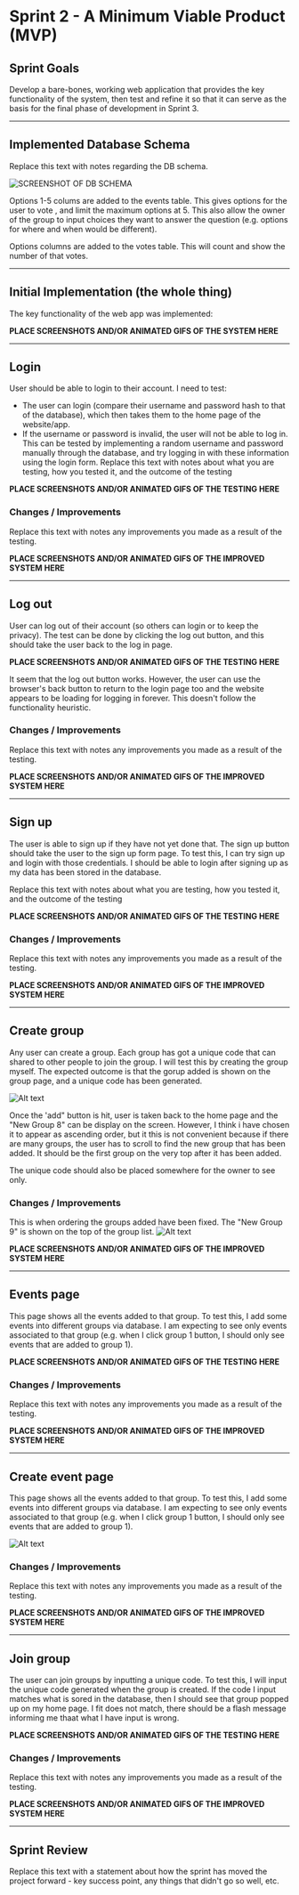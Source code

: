 # Sprint 2 - A Minimum Viable Product (MVP)


## Sprint Goals

Develop a bare-bones, working web application that provides the key functionality of the system, then test and refine it so that it can serve as the basis for the final phase of development in Sprint 3.


---

## Implemented Database Schema

Replace this text with notes regarding the DB schema.

![SCREENSHOT OF DB SCHEMA](screenshots/example.png)

Options 1-5 colums are added to the events table. This gives options for the user to vote , and limit the maximum options at 5. This also allow the owner of the group to input choices they want to answer the question (e.g. options for where and when would be different).

Options columns are added to the votes table. This will count and show the number of that votes.

---

## Initial Implementation (the whole thing)

The key functionality of the web app was implemented:

**PLACE SCREENSHOTS AND/OR ANIMATED GIFS OF THE SYSTEM HERE**


---

## Login

User should be able to login to their account. I need to test:
- The user can login (compare their username and password hash to that of the database), which then takes them to the home page of the website/app.
- If the username or password is invalid, the user will not be able to log in.
This can be tested by implementing a random username and password manually through the database, and try logging in with these information using the login form.
Replace this text with notes about what you are testing, how you tested it, and the outcome of the testing

**PLACE SCREENSHOTS AND/OR ANIMATED GIFS OF THE TESTING HERE**

### Changes / Improvements

Replace this text with notes any improvements you made as a result of the testing.

**PLACE SCREENSHOTS AND/OR ANIMATED GIFS OF THE IMPROVED SYSTEM HERE**


---

## Log out

User can log out of their account (so others can login or to keep the privacy). The test can be done by clicking the log out button, and this should take the user back to the log in page.

**PLACE SCREENSHOTS AND/OR ANIMATED GIFS OF THE TESTING HERE**

It seem that the log out button works. However, the user can use the browser's back button to return to the login page too and the website appears to be loading for logging in forever. This doesn't follow the functionality heuristic.

### Changes / Improvements

Replace this text with notes any improvements you made as a result of the testing.

**PLACE SCREENSHOTS AND/OR ANIMATED GIFS OF THE IMPROVED SYSTEM HERE**


---

## Sign up

The user is able to sign up if they have not yet done that. The sign up button should take the user to the sign up form page. To test this, I can try sign up and login with those credentials. I should be able to login after signing up as my data has been stored in the database.

Replace this text with notes about what you are testing, how you tested it, and the outcome of the testing

**PLACE SCREENSHOTS AND/OR ANIMATED GIFS OF THE TESTING HERE**

### Changes / Improvements

Replace this text with notes any improvements you made as a result of the testing.

**PLACE SCREENSHOTS AND/OR ANIMATED GIFS OF THE IMPROVED SYSTEM HERE**


---

## Create group

Any user can create a group. Each group has got a unique code that can shared to other people to join the group. I will test this by creating the group myself. The expected outcome is that the gorup added is shown on the group page, and a unique code has been generated. 

![Alt text](create_group_1.gif)

Once the 'add" button is hit, user is taken back to the home page and the "New Group 8" can be display on the screen. However, I think i have chosen it to appear as ascending order, but it this is not convenient because if there are many groups, the user has to scroll to find the new group that has been added. It should be the first group on the very top after it has been added.


The unique code should also be placed somewhere for the owner to see only.

### Changes / Improvements
This is when ordering the groups added have been fixed.
The "New Group 9" is shown on the top of the group list.
![Alt text](create_group_2.gif)

**PLACE SCREENSHOTS AND/OR ANIMATED GIFS OF THE IMPROVED SYSTEM HERE**


---

## Events page

This page shows all the events added to that group. To test this, I add some events into different groups via database. I am expecting to see only events associated to that group (e.g. when I click group 1 button, I should only see events that are added to group 1).

**PLACE SCREENSHOTS AND/OR ANIMATED GIFS OF THE TESTING HERE**

### Changes / Improvements

Replace this text with notes any improvements you made as a result of the testing.

**PLACE SCREENSHOTS AND/OR ANIMATED GIFS OF THE IMPROVED SYSTEM HERE**


---

## Create event page

This page shows all the events added to that group. To test this, I add some events into different groups via database. I am expecting to see only events associated to that group (e.g. when I click group 1 button, I should only see events that are added to group 1).

![Alt text](image.png)

### Changes / Improvements

Replace this text with notes any improvements you made as a result of the testing.

**PLACE SCREENSHOTS AND/OR ANIMATED GIFS OF THE IMPROVED SYSTEM HERE**


---

## Join group

The user can join groups by inputting a unique code. To test this, I will input the unique code generated when the group is created. If the code I input matches what is sored in the database, then I should see that group popped up on my home page. I fit does not match, there should be a flash message informing me thaat what I have input is wrong.

**PLACE SCREENSHOTS AND/OR ANIMATED GIFS OF THE TESTING HERE**

### Changes / Improvements

Replace this text with notes any improvements you made as a result of the testing.

**PLACE SCREENSHOTS AND/OR ANIMATED GIFS OF THE IMPROVED SYSTEM HERE**


---

## Sprint Review

Replace this text with a statement about how the sprint has moved the project forward - key success point, any things that didn't go so well, etc.


